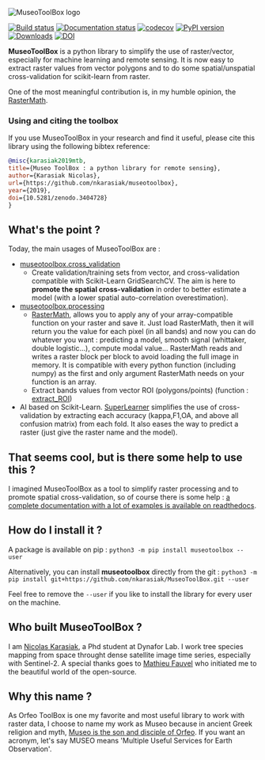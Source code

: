![MuseoToolBox logo](https://github.com/nkarasiak/MuseoToolBox/raw/master/metadata/museoToolBox_logo_128.png)

[![Build status](https://api.travis-ci.org/nkarasiak/MuseoToolBox.svg?branch=master)](https://travis-ci.org/nkarasiak/MuseoToolBox)
[![Documentation status](https://readthedocs.org/projects/museotoolbox/badge/?version=latest)](https://museotoolbox.readthedocs.io/en/latest/?badge=latest)
[![codecov](https://codecov.io/gh/nkarasiak/MuseoToolBox/branch/master/graph/badge.svg)](https://codecov.io/gh/nkarasiak/MuseoToolBox)
[![PyPI version](https://badge.fury.io/py/museotoolbox.svg)](https://badge.fury.io/py/museotoolbox)
[![Downloads](https://pepy.tech/badge/museotoolbox)](https://pepy.tech/project/museotoolbox)
[![DOI](https://zenodo.org/badge/DOI/10.5281/zenodo.3404729.svg)](https://doi.org/10.5281/zenodo.3404728)

**MuseoToolBox** is a python library to simplify the use of raster/vector, especially for machine learning and remote sensing. It is now easy to extract raster values from vector polygons and to do some spatial/unspatial cross-validation for scikit-learn from raster.

One of the most meaningful contribution is, in my humble opinion, the [RasterMath](https://museotoolbox.readthedocs.io/en/latest/modules/processing/museotoolbox.processing.RasterMath.html).

### Using and citing the toolbox

If you use MuseoToolBox in your research and find it useful, please cite this library using the following bibtex reference:

```bib
@misc{karasiak2019mtb,
title={Museo ToolBox : a python library for remote sensing},
author={Karasiak Nicolas},
url={https://github.com/nkarasiak/museotoolbox},
year={2019},
doi={10.5281/zenodo.3404728}
}
```

## What's the point ?

Today, the main usages of MuseoToolBox are :
-  [museotoolbox.cross_validation](https://museotoolbox.readthedocs.io/en/latest/modules/museotoolbox.cross_validation.html#module-museotoolbox.cross_validation)
    - Create validation/training sets from vector, and cross-validation compatible with Scikit-Learn GridSearchCV. The aim is here to **promote the spatial cross-validation** in order to better estimate a model (with a lower spatial auto-correlation overestimation).
- [museotoolbox.processing](https://museotoolbox.readthedocs.io/en/latest/modules/museotoolbox.processing.html)
  - [RasterMath](https://museotoolbox.readthedocs.io/en/latest/modules/processing/museotoolbox.processing.RasterMath.html), allows you to apply any of your array-compatible function on your raster and save it. Just load RasterMath, then it will return you the value for each pixel (in all bands) and now you can do whatever you want : predicting a model, smooth signal (whittaker, double logistic...), compute modal value... RasterMath reads and writes a raster block per block to avoid loading the full image in memory. It is compatible with every python function (including numpy) as the first and only argument RasterMath needs on your function is an array.
  - Extract bands values from vector ROI (polygons/points) (function : [extract_ROI](https://museotoolbox.readthedocs.io/en/latest/modules/processing/museotoolbox.processing.extract_ROI.html#museotoolbox.processing.extract_ROI))  
- AI based on Scikit-Learn. [SuperLearner](https://museotoolbox.readthedocs.io/en/latest/modules/ai/museotoolbox.ai.SuperLearner.html#museotoolbox.ai.SuperLearner) simplifies the use of cross-validation by extracting each accuracy (kappa,F1,OA, and above all confusion matrix) from each fold. It also eases the way to predict a raster (just give the raster name and the model).

## That seems cool, but is there some help to use this ?
I imagined MuseoToolBox as a tool to simplify raster processing and to promote spatial cross-validation, so of course there is some help : [a complete documentation with a lot of examples is available on readthedocs](https://museotoolbox.readthedocs.org/).

## How do I install it ?
A package is available on pip :
`python3 -m pip install museotoolbox --user`

Alternatively, you can install **museotoolbox** directly from the git :
`python3 -m pip install git+https://github.com/nkarasiak/MuseoToolBox.git --user`

Feel free to remove the `--user` if you like to install the library for every user on the machine.

## Who built MuseoToolBox ?

I am [Nicolas Karasiak](http://www.karasiak.net), a Phd student at Dynafor Lab. I work tree species mapping from space throught dense satellite image time series, especially with Sentinel-2. A special thanks goes to [Mathieu Fauvel](http://fauvel.mathieu.free.fr/) who initiated me to the beautiful world of the open-source.

## Why this name ?
As Orfeo ToolBox is one my favorite and most useful library to work with raster data, I choose to name my work as Museo because in ancient Greek religion and myth, [Museo is the son and disciple of Orfeo](https://it.wikipedia.org/wiki/Museo_(autore_mitico)). If you want an acronym, let's say MUSEO means 'Multiple Useful Services for Earth Observation'.
